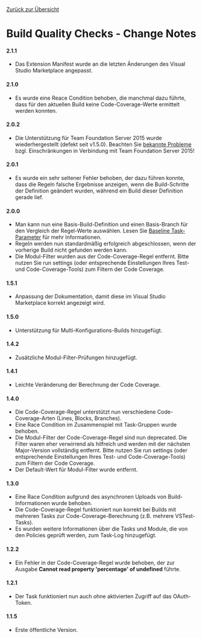 [Zurück zur Übersicht](./overview.md)

# Build Quality Checks - Change Notes

#### 2.1.1
- Das Extension Manifest wurde an die letzten Änderungen des Visual Studio Marketplace angepasst.

#### 2.1.0
- Es wurde eine Reace Condition behoben, die manchmal dazu führte, dass für den aktuellen Build keine Code-Coverage-Werte
  ermittelt werden konnten.

#### 2.0.2
- Die Unterstützung für Team Foundation Server 2015 wurde wiederhergestellt (defekt seit v1.5.0). Beachten Sie [bekannte Probleme](./overview.md#bekannte-probleme)
  bzgl. Einschränkungen in Verbindung mit Team Foundation Server 2015!

#### 2.0.1
- Es wurde ein sehr seltener Fehler behoben, der dazu führen konnte, dass die Regeln falsche Ergebnisse anzeigen, wenn die
  Build-Schritte der Definition geändert wurden, während ein Build dieser Definition gerade lief.

#### 2.0.0
- Man kann nun eine Basis-Build-Definition und einen Basis-Branch für den Vergleich der Regel-Werte auswählen. Lesen Sie
  [Baseline Task-Parameter](https://github.com/almtcger/VstsExtensions/blob/master/BuildQualityChecks/de-DE/overview.md#baseline)
  für mehr Informationen.
- Regeln werden nun standardmäßig erfolgreich abgeschlossen, wenn der vorherige Build nicht gefunden werden kann.
- Die Modul-Filter wurden aus der Code-Coverage-Regel entfernt. Bitte nutzen Sie run settings (oder entsprechende Einstellungen
  Ihres Test- und Code-Coverage-Tools) zum Filtern der Code Coverage.

#### 1.5.1
- Anpassung der Dokumentation, damit diese im Visual Studio Marketplace korrekt angezeigt wird.

#### 1.5.0
- Unterstützung für Multi-Konfigurations-Builds hinzugefügt.

#### 1.4.2
- Zusätzliche Modul-Filter-Prüfungen hinzugefügt.

#### 1.4.1
- Leichte Veränderung der Berechnung der Code Coverage.

#### 1.4.0
- Die Code-Coverage-Regel unterstützt nun verschiedene Code-Coverage-Arten (Lines, Blocks, Branches).
- Eine Race Condition im Zusammenspiel mit Task-Gruppen wurde behoben.
- Die Modul-Filter der Code-Coverage-Regel sind nun deprecated. Die Filter waren eher verwirrend als hilfreich und werden mit
  der nächsten Major-Version vollständig entfernt. Bitte nutzen Sie run settings (oder entsprechende Einstellungen Ihres Test-
  und Code-Coverage-Tools) zum Filtern der Code Coverage.
- Der Default-Wert für Modul-Filter wurde entfernt.

#### 1.3.0
- Eine Race Condition aufgrund des asynchronen Uploads von Build-Informationen wurde behoben.
- Die Code-Coverage-Regel funktioniert nun korrekt bei Builds mit mehreren Tasks zur Code-Coverage-Berechnung (z.B. mehrere VSTest-Tasks).
- Es wurden weitere Informationen über die Tasks und Module, die von den Policies geprüft werden, zum Task-Log hinzugefügt.

#### 1.2.2
- Ein Fehler in der Code-Coverage-Regel wurde behoben, der zur Ausgabe **Cannot read property 'percentage' of undefined** führte.

#### 1.2.1
- Der Task funktioniert nun auch ohne aktivierten Zugriff auf das OAuth-Token.

#### 1.1.5
- Erste öffentliche Version.
